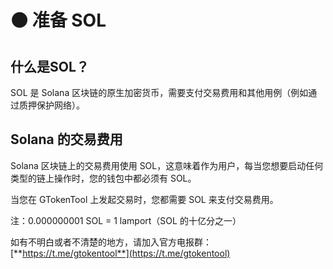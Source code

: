 # ⚫ 准备 SOL

## 什么是SOL？

SOL 是 Solana 区块链的原生加密货币，需要支付交易费用和其他用例（例如通过质押保护网络）。

## Solana 的交易费用

Solana 区块链上的交易费用使用 SOL，这意味着作为用户，每当您想要启动任何类型的链上操作时，您的钱包中都必须有 SOL。

当您在 GTokenTool 上发起交易时，您都需要 SOL 来支付交易费用。

注：0.000000001 SOL = 1 lamport（SOL 的十亿分之一）



如有不明白或者不清楚的地方，请加入官方电报群：[**https://t.me/gtokentool**](https://t.me/gtokentool)
